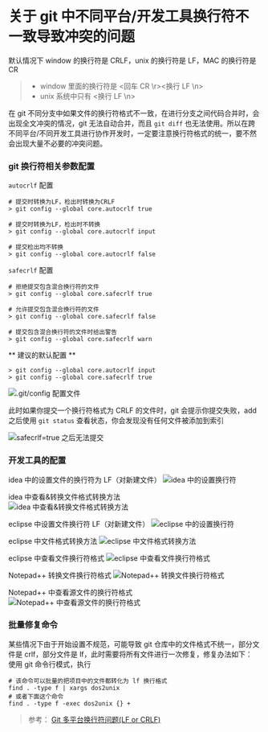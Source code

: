 
# 关于 git 中不同平台/开发工具换行符不一致导致冲突的问题

默认情况下 window 的换行符是 CRLF，unix 的换行符是 LF，MAC 的换行符是 CR
> - window 里面的换行符是 <回车 CR \r><换行 LF \n>  
> - unix 系统中只有 <换行 LF \n>

在 git 不同分支中如果文件的换行符格式不一致，在进行分支之间代码合并时，会出现全文冲突的情况，git 无法自动合并，而且 `git diff` 也无法使用。所以在跨不同平台/不同开发工具进行协作开发时，一定要注意换行符格式的统一，要不然会出现大量不必要的冲突问题。

### git 换行符相关参数配置

`autocrlf` 配置
``` shell
# 提交时转换为LF，检出时转换为CRLF
> git config --global core.autocrlf true   

# 提交时转换为LF，检出时不转换
> git config --global core.autocrlf input

# 提交检出均不转换
> git config --global core.autocrlf false
```

`safecrlf` 配置  
``` shell
# 拒绝提交包含混合换行符的文件
> git config --global core.safecrlf true   

# 允许提交包含混合换行符的文件
> git config --global core.safecrlf false   

# 提交包含混合换行符的文件时给出警告
> git config --global core.safecrlf warn
```

** 建议的默认配置 **
``` shell
> git config --global core.autocrlf input  
> git config --global core.safecrlf true  
```
![.git/config 配置文件](./images/1008.png)

此时如果你提交一个换行符格式为 CRLF 的文件时，git 会提示你提交失败，add 之后使用 `git status` 查看状态，你会发现没有任何文件被添加到索引

![safecrlf=true 之后无法提交](./images/1009.png)


### 开发工具的配置

idea 中的设置文件的换行符为 LF（对新建文件）
![idea 中的设置换行符](./images/1004.png)

idea 中查看&转换文件格式转换方法  
![idea 中查看&转换文件格式转换方法](./images/1012.png)

eclipse 中设置文件换行符 LF（对新建文件）
![eclipse 中的设置换行符](./images/1005.png)

eclipse 中文件格式转换方法
![eclipse 中文件格式转换方法](./images/1011.jpg)

eclipse 中查看文件换行符格式
![eclipse 中查看文件换行符格式](./images/1010.png)


Notepad++ 转换文件换行符格式
![Notepad++ 转换文件换行符格式](./images/1007.png)

Notepad++ 中查看源文件的换行符格式
![Notepad++ 中查看源文件的换行符格式](./images/1006.png)


### 批量修复命令
某些情况下由于开始设置不规范，可能导致 git 仓库中的文件格式不统一，部分文件是 crlf，部分文件是 lf，此时需要将所有文件进行一次修复，修复办法如下：  
使用 git 命令行模式，执行
```
# 该命令可以批量的把项目中的文件都转化为 lf 换行格式
find . -type f | xargs dos2unix
# 或者下面这个命令
find . -type f -exec dos2unix {} +
```

> 参考： [Git 多平台换行符问题(LF or CRLF)](https://my.oschina.net/kuanghy/blog/862808)
